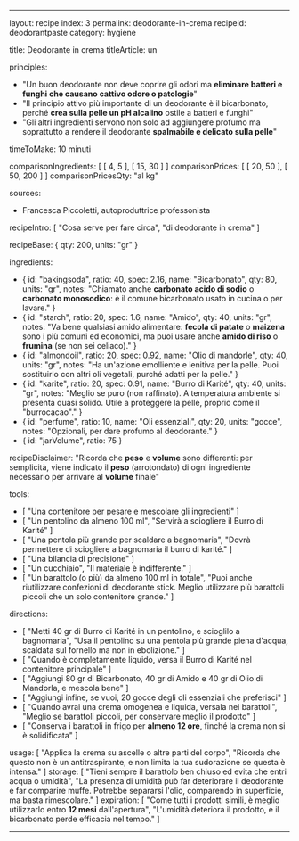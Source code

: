 ---

layout: recipe
index: 3
permalink: deodorante-in-crema
recipeid: deodorantpaste
category: hygiene

title: Deodorante in crema
titleArticle: un

principles:
  - "Un buon deodorante non deve coprire gli odori ma <strong>eliminare batteri e funghi che causano cattivo odore o patologie</strong>"
  - "Il principio attivo più importante di un deodorante è il bicarbonato, perché <strong>crea sulla pelle un pH alcalino</strong> ostile a batteri e funghi"
  - "Gli altri ingredienti servono non solo ad aggiungere profumo ma soprattutto a rendere il deodorante <strong>spalmabile e delicato sulla pelle</strong>"

timeToMake: 10 minuti

comparisonIngredients: [ [ 4, 5 ], [ 15, 30 ] ]
comparisonPrices: [ [ 20, 50 ], [ 50, 200 ] ]
comparisonPricesQty: "al kg"

sources:
  - Francesca Piccoletti, autoproduttrice professonista

recipeIntro: [ "Cosa serve per fare circa", "di deodorante in crema" ]

recipeBase: { qty: 200, units: "gr" }

ingredients:
  - { id: "bakingsoda",
      ratio: 40,
      spec: 2.16,
      name: "Bicarbonato",
      qty: 80,
      units: "gr",
      notes: "Chiamato anche <strong>carbonato acido di sodio</strong> o <strong>carbonato monosodico</strong>: è il comune bicarbonato usato in cucina o per lavare." }
  - { id: "starch",
      ratio: 20,
      spec: 1.6,
      name: "Amido",
      qty: 40,
      units: "gr",
      notes: "Va bene qualsiasi amido alimentare: <strong>fecola di patate</strong> o <strong>maizena</strong> sono i più comuni ed economici, ma puoi usare anche <strong>amido di riso</strong> o <strong>frumina</strong> (se non sei celiaco)." }
  - { id: "almondoil",
      ratio: 20,
      spec: 0.92,
      name: "Olio di mandorle",
      qty: 40,
      units: "gr",
      notes: "Ha un'azione emolliente e lenitiva per la pelle. Puoi sostituirlo con altri oli vegetali, purché adatti per la pelle." }
  - { id: "karite",
      ratio: 20,
      spec: 0.91,
      name: "Burro di Karité",
      qty: 40,
      units: "gr",
      notes: "Meglio se puro (non raffinato). A temperatura ambiente si presenta quasi solido. Utile a proteggere la pelle, proprio come il \"burrocacao\"." }
  - { id: "perfume",
      ratio: 10,
      name: "Oli essenziali",
      qty: 20,
      units: "gocce",
      notes: "Opzionali, per dare profumo al deodorante." }
  - { id: "jarVolume",
      ratio: 75 }

recipeDisclaimer: "Ricorda che <strong>peso</strong> e <strong>volume</strong> sono differenti: per semplicità, viene indicato il <strong>peso</strong> (arrotondato) di ogni ingrediente necessario per arrivare al <strong>volume</strong> finale"

tools:
  - [ "Una contenitore per pesare e mescolare gli ingredienti" ]
  - [ "Un pentolino da almeno <span class='qtyspan'><span data-qty='volume.karite' data-prec='1'>100</span> ml</span>", "Servirà a sciogliere il Burro di Karité" ]
  - [ "Una pentola più grande per scaldare a bagnomaria", "Dovrà permettere di sciogliere a bagnomaria il burro di karité." ]
  - [ "Una bilancia di precisione" ]
  - [ "Un cucchiaio", "Il materiale è indifferente." ]
  - [ "Un barattolo (o più) da almeno <span class='qtyspan'><span data-qty='jarVolume'>100</span> ml</span> in totale", "Puoi anche riutilizzare confezioni di deodorante stick. Meglio utilizzare più barattoli piccoli che un solo contenitore grande." ]

directions:
  - [ "Metti <span class='qtyspan'><span data-qty='karite'>40</span> gr</span> di Burro di Karité in un pentolino, e scioglilo a bagnomaria", "Usa il pentolino su una pentola più grande piena d'acqua, scaldata sul fornello ma non in ebolizione." ]
  - [ "Quando è completamente liquido, versa il Burro di Karité nel contenitore principale" ]
  - [ "Aggiungi <span class='qtyspan'><span data-qty='bakingsoda'>80</span> gr</span> di Bicarbonato, <span class='qtyspan'><span data-qty='starch'>40</span> gr</span> di Amido e <span class='qtyspan'><span data-qty='almondoil'>40</span> gr</span> di Olio di Mandorla, e mescola bene" ]
  - [ "Aggiungi infine, se vuoi, <span class='qtyspan'><span data-qty='perfume'>20</span> gocce</span> degli oli essenziali che preferisci" ]
  - [ "Quando avrai una crema omogenea e liquida, versala nei barattoli", "Meglio se barattoli piccoli, per conservare meglio il prodotto" ]
  - [ "Conserva i barattoli in frigo per <strong>almeno 12 ore</strong>, finché la crema non si è solidificata" ]

usage: [ "Applica la crema su ascelle o altre parti del corpo", "Ricorda che questo non è un antitraspirante, e non limita la tua sudorazione se questa è intensa." ]
storage: [ "Tieni sempre il barattolo ben chiuso ed evita che entri acqua o umidità", "La presenza di umidità può far deteriorare il deodorante e far comparire muffe. Potrebbe separarsi l'olio, comparendo in superficie, ma basta rimescolare." ]
expiration: [ "Come tutti i prodotti simili, è meglio utilizzarlo entro <strong>12 mesi</strong> dall'apertura", "L'umidità deteriora il prodotto, e il bicarbonato perde efficacia nel tempo." ]

---